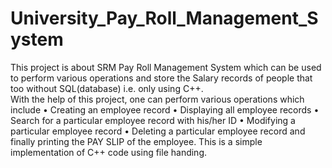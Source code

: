 # University_Pay_Roll_Management_System
This project is about SRM Pay Roll Management System which can be used to perform various operations and store the Salary records of people that too without SQL(database) i.e. only using C++. 	
	With the help of this project, one can perform various operations which include
•	Creating an employee record
•	Displaying all employee records
•	Search for a particular employee record with his/her ID
•	Modifying a particular employee record
•	Deleting a particular employee record
and finally printing the PAY SLIP of the employee.
	This is a simple implementation of C++ code using file handing.
